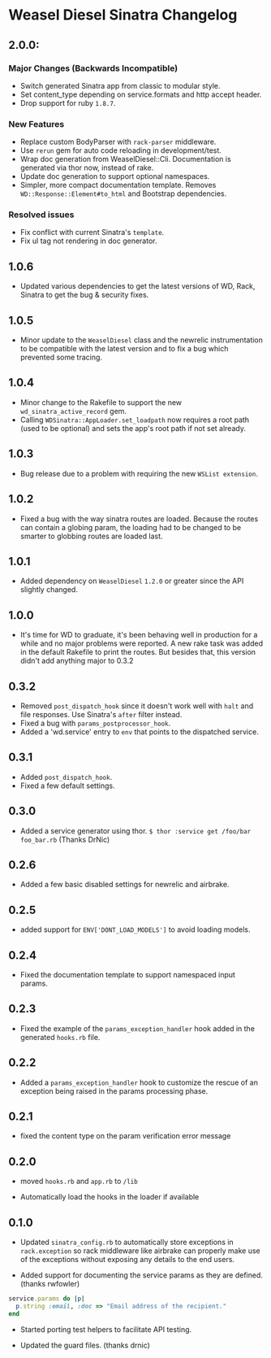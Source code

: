 # Weasel Diesel Sinatra Changelog

## 2.0.0:
### Major Changes (Backwards Incompatible)
* Switch generated Sinatra app from classic to modular style.
* Set content_type depending on service.formats and http accept header.
* Drop support for ruby `1.8.7`.

### New Features
* Replace custom BodyParser with `rack-parser` middleware.
* Use `rerun` gem for auto code reloading in development/test.
* Wrap doc generation from WeaselDiesel::Cli. Documentation is
generated via thor now, instead of rake.
* Update doc generation to support optional namespaces.
* Simpler, more compact documentation template.
  Removes `WD::Response::Element#to_html` and Bootstrap dependencies.

### Resolved issues
* Fix conflict with current Sinatra's `template`.
* Fix ul tag not rendering in doc generator.

## 1.0.6
* Updated various dependencies to get the latest versions of WD, Rack,
Sinatra to get the bug & security fixes.

## 1.0.5
* Minor update to the `WeaselDiesel` class and the
  newrelic instrumentation to be compatible with the latest version and to
  fix a bug which prevented some tracing.

## 1.0.4
* Minor change to the Rakefile to support the new
  `wd_sinatra_active_record` gem.
* Calling `WDSinatra::AppLoader.set_loadpath` now requires a root path
  (used to be optional) and sets the app's root path if not set already.

## 1.0.3
* Bug release due to a problem with requiring the new `WSList
  extension`.

## 1.0.2
* Fixed a bug with the way sinatra routes are loaded. Because the routes
  can contain a globing param, the loading had to be changed to be
  smarter to globbing routes are loaded last.

## 1.0.1
* Added dependency on `WeaselDiesel` `1.2.0` or greater since the API
  slightly changed.

## 1.0.0
* It's time for WD to graduate, it's been behaving well in production
  for a while and no major problems were reported. A new rake task was
added in the default Rakefile to print the routes. But besides that,
this version didn't add anything major to 0.3.2

## 0.3.2
* Removed `post_dispatch_hook` since it doesn't work well with `halt`
  and file responses. Use Sinatra's `after` filter instead.
* Fixed a bug with `params_postprocessor_hook`.
* Added a 'wd.service' entry to `env` that points to the dispatched
  service.

## 0.3.1

* Added `post_dispatch_hook`.
* Fixed a few default settings.

## 0.3.0

* Added a service generator using thor. `$ thor :service get /foo/bar foo_bar.rb` (Thanks DrNic)

## 0.2.6

* Added a few basic disabled settings for newrelic and airbrake.

## 0.2.5

* added support for `ENV['DONT_LOAD_MODELS']` to avoid loading models.

## 0.2.4

* Fixed the documentation template to support namespaced input params.

## 0.2.3

* Fixed the example of the `params_exception_handler` hook added in the
  generated `hooks.rb` file.

## 0.2.2

* Added a `params_exception_handler` hook to customize the rescue of an
  exception being raised in the params processing phase.

## 0.2.1

* fixed the content type on the param verification error message

## 0.2.0

* moved `hooks.rb` and `app.rb` to `/lib`

* Automatically load the hooks in the loader if available


## 0.1.0

* Updated  `sinatra_config.rb` to automatically store exceptions in
  `rack.exception` so rack middleware like airbrake can properly make
  use of the exceptions without exposing any details to the end users.

* Added support for documenting the service params as they are defined.
  (thanks rwfowler)

```ruby
service.params do |p|
  p.string :email, :doc => "Email address of the recipient."
end
```

* Started porting test helpers to facilitate API testing.

* Updated the guard files. (thanks drnic)
